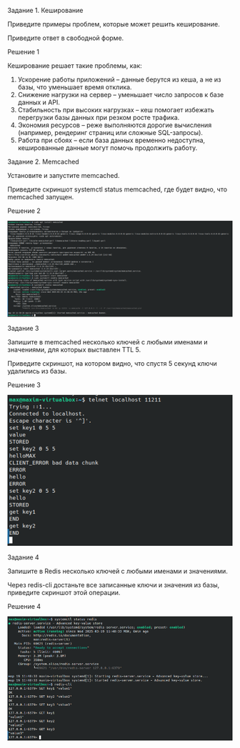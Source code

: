 Задание 1. Кеширование

Приведите примеры проблем, которые может решить кеширование.

Приведите ответ в свободной форме.

Решение 1

Кеширование решает такие проблемы, как:

1. Ускорение работы приложений – данные берутся из кеша, а не из базы, что уменьшает время отклика.
2. Снижение нагрузки на сервер – уменьшает число запросов к базе данных и API.
3. Стабильность при высоких нагрузках – кеш помогает избежать перегрузки базы данных при резком росте трафика.
4. Экономия ресурсов – реже выполняются дорогие вычисления (например, рендеринг страниц или сложные SQL-запросы).
5. Работа при сбоях – если база данных временно недоступна, кешированные данные могут помочь продолжить работу.


Задание 2. Memcached

Установите и запустите memcached.

Приведите скриншот systemctl status memcached, где будет видно, что memcached запущен.

Решение 2

![img](https://github.com/Furious992/1102/blob/main/memc1.png)


Задание 3

Запишите в memcached несколько ключей с любыми именами и значениями, для которых выставлен TTL 5.

Приведите скриншот, на котором видно, что спустя 5 секунд ключи удалились из базы.


Решение 3

![img](https://github.com/Furious992/1102/blob/main/memc2.png)


Задание 4

Запишите в Redis несколько ключей с любыми именами и значениями.

Через redis-cli достаньте все записанные ключи и значения из базы, приведите скриншот этой операции.

Решение 4


![img](https://github.com/Furious992/1102/blob/main/redis.png)


